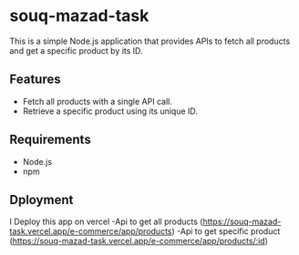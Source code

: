 # souq-mazad-task

This is a simple Node.js application that provides APIs to fetch all products and get a specific product by its ID.

## Features

- Fetch all products with a single API call.
- Retrieve a specific product using its unique ID.

## Requirements

- Node.js
- npm

## Dployment

I Deploy this app on vercel
-Api to get all products (https://souq-mazad-task.vercel.app/e-commerce/app/products)
-Api to get specific product (https://souq-mazad-task.vercel.app/e-commerce/app/products/:id)
